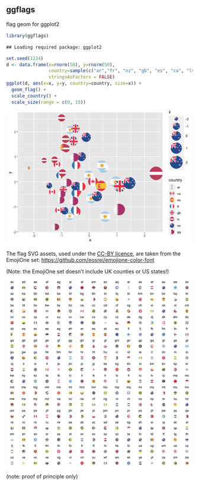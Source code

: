 ggflags
-------

flag geom for ggplot2

``` r
library(ggflags)
```

    ## Loading required package: ggplot2

``` r
set.seed(1234)
d <- data.frame(x=rnorm(50), y=rnorm(50), 
                country=sample(c("ar","fr", "nz", "gb", "es", "ca", "lv", "qa"), 50, TRUE), 
                stringsAsFactors = FALSE)
ggplot(d, aes(x=x, y=y, country=country, size=x)) + 
  geom_flag() + 
  scale_country() +
  scale_size(range = c(0, 15))
```

![](README_files/figure-markdown_github/demo-1.png)

The flag SVG assets, used under the [CC-BY
licence](https://github.com/eosrei/emojione-color-font/blob/master/LICENSE-CC-BY.txt),
are taken from the EmojiOne set:
<a href="https://github.com/eosrei/emojione-color-font" class="uri">https://github.com/eosrei/emojione-color-font</a>

(Note: the EmojiOne set doesn’t include UK counties or US states!)

![](README_files/figure-markdown_github/flags.png)

(note: proof of principle only)
